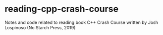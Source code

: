 # reading-cpp-crash-course
Notes and code related to reading book C++ Crash Course written by Josh Lospinoso (No Starch Press, 2019)

